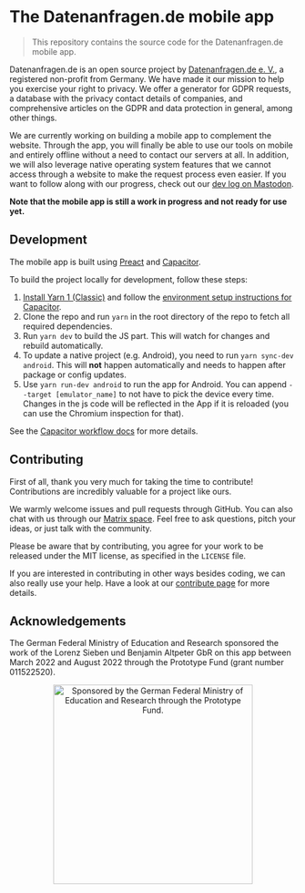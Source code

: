 # The Datenanfragen.de mobile app

> This repository contains the source code for the Datenanfragen.de mobile app.

Datenanfragen.de is an open source project by [Datenanfragen.de e.&nbsp;V.](https://www.datarequests.org/verein), a registered non-profit from Germany. We have made it our mission to help you exercise your right to privacy. We offer a generator for GDPR requests, a database with the privacy contact details of companies, and comprehensive articles on the GDPR and data protection in general, among other things.

<!-- TODO: Screenshot -->

We are currently working on building a mobile app to complement the website. Through the app, you will finally be able to use our tools on mobile and entirely offline without a need to contact our servers at all. In addition, we will also leverage native operating system features that we cannot access through a website to make the request process even easier. If you want to follow along with our progress, check out our [dev log on Mastodon](https://chaos.social/@dev_at_datarequestsORG).

**Note that the mobile app is still a work in progress and not ready for use yet.**

## Development

The mobile app is built using [Preact](https://preactjs.com/) and [Capacitor](https://capacitorjs.com/).

To build the project locally for development, follow these steps:

1. [Install Yarn 1 (Classic)](https://classic.yarnpkg.com/en/docs/install) and follow the [environment setup instructions for Capacitor](https://capacitorjs.com/docs/getting-started/environment-setup).
2. Clone the repo and run `yarn` in the root directory of the repo to fetch all required dependencies.
3. Run `yarn dev` to build the JS part. This will watch for changes and rebuild automatically.
4. To update a native project (e.g. Android), you need to run `yarn sync-dev android`. This will **not** happen automatically and needs to happen after package or config updates.
5. Use `yarn run-dev android` to run the app for Android. You can append `--target [emulator_name]` to not have to pick the device every time. Changes in the js code will be reflected in the App if it is reloaded (you can use the Chromium inspection for that).

See the [Capacitor workflow docs](https://capacitorjs.com/docs/v3/basics/workflow) for more details.

## Contributing

First of all, thank you very much for taking the time to contribute! Contributions are incredibly valuable for a project like ours.

We warmly welcome issues and pull requests through GitHub. You can also chat with us through our [Matrix space](https://matrix.to/#/#datenanfragen:matrix.altpeter.me). Feel free to ask questions, pitch your ideas, or just talk with the community.

Please be aware that by contributing, you agree for your work to be released under the MIT license, as specified in the `LICENSE` file.

If you are interested in contributing in other ways besides coding, we can also really use your help. Have a look at our [contribute page](https://www.datarequests.org/contribute) for more details.

## Acknowledgements

The German Federal Ministry of Education and Research sponsored the work of the Lorenz Sieben und Benjamin Altpeter GbR on this app between March 2022 and August 2022 through the Prototype Fund (grant number 011522520).

<p align="center">
  <img width="350" alt="Sponsored by the German Federal Ministry of Education and Research through the Prototype Fund." src="https://static.dacdn.de/other/bmbf-ptf-logo.svg">
</p>
